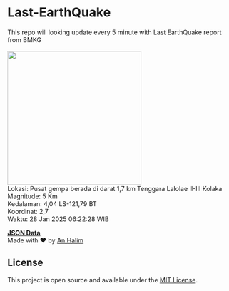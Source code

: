# Last-EarthQuake
This repo will looking update every 5 minute with Last EarthQuake report from BMKG
<br>
<br>
<img src="undefined" width="300"/>
<br>
Lokasi: Pusat gempa berada di darat 1,7 km Tenggara Lalolae  II-III Kolaka <br>
Magnitude: 5 Km <br>
Kedalaman: 4,04 LS-121,79 BT <br>
Koordinat: 2,7 <br>
Waktu: 28 Jan 2025 06:22:28 WIB <br>

<a href="./data/data.json">**JSON Data**</a>
<br>
Made with ❤️ by <a href="https://github.com/an-halim">An Halim</a>
## License

This project is open source and available under the [MIT License](LICENSE).
